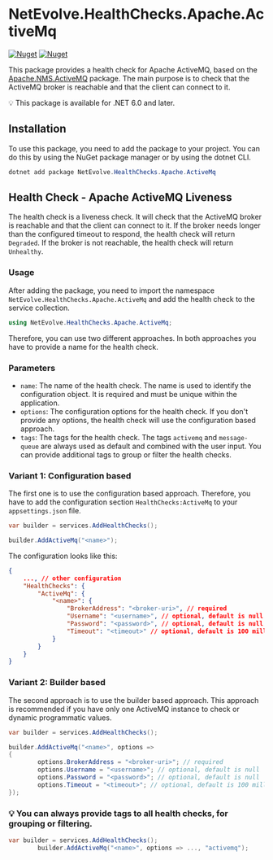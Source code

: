 # NetEvolve.HealthChecks.Apache.ActiveMq

[![Nuget](https://img.shields.io/nuget/v/NetEvolve.HealthChecks.Apache.ActiveMq?logo=nuget)](https://www.nuget.org/packages/NetEvolve.HealthChecks.Apache.ActiveMq/)
[![Nuget](https://img.shields.io/nuget/dt/NetEvolve.HealthChecks.Apache.ActiveMq?logo=nuget)](https://www.nuget.org/packages/NetEvolve.HealthChecks.Apache.ActiveMq/)

This package provides a health check for Apache ActiveMQ, based on the [Apache.NMS.ActiveMQ](https://www.nuget.org/packages/Apache.NMS.ActiveMQ/) package.
The main purpose is to check that the ActiveMQ broker is reachable and that the client can connect to it.

:bulb: This package is available for .NET 6.0 and later.

## Installation
To use this package, you need to add the package to your project. You can do this by using the NuGet package manager or by using the dotnet CLI.
```powershell
dotnet add package NetEvolve.HealthChecks.Apache.ActiveMq
```

## Health Check - Apache ActiveMQ Liveness
The health check is a liveness check. It will check that the ActiveMQ broker is reachable and that the client can connect to it.
If the broker needs longer than the configured timeout to respond, the health check will return `Degraded`.
If the broker is not reachable, the health check will return `Unhealthy`.

### Usage
After adding the package, you need to import the namespace `NetEvolve.HealthChecks.Apache.ActiveMq` and add the health check to the service collection.
```csharp
using NetEvolve.HealthChecks.Apache.ActiveMq;
```
Therefore, you can use two different approaches. In both approaches you have to provide a name for the health check.

### Parameters
- `name`: The name of the health check. The name is used to identify the configuration object. It is required and must be unique within the application.
- `options`: The configuration options for the health check. If you don't provide any options, the health check will use the configuration based approach.
- `tags`: The tags for the health check. The tags `activemq` and `message-queue` are always used as default and combined with the user input. You can provide additional tags to group or filter the health checks.

### Variant 1: Configuration based
The first one is to use the configuration based approach. Therefore, you have to add the configuration section `HealthChecks:ActiveMq` to your `appsettings.json` file.
```csharp
var builder = services.AddHealthChecks();

builder.AddActiveMq("<name>");
```

The configuration looks like this:
```json
{
    ..., // other configuration
    "HealthChecks": {
        "ActiveMq": {
            "<name>": {
                "BrokerAddress": "<broker-uri>", // required
                "Username": "<username>", // optional, default is null
                "Password": "<password>", // optional, default is null
                "Timeout": "<timeout>" // optional, default is 100 milliseconds
            }
        }
    }
}
```

### Variant 2: Builder based
The second approach is to use the builder based approach. This approach is recommended if you have only one ActiveMQ instance to check or dynamic programmatic values.
```csharp
var builder = services.AddHealthChecks();

builder.AddActiveMq("<name>", options =>
{
        options.BrokerAddress = "<broker-uri>"; // required
        options.Username = "<username>"; // optional, default is null
        options.Password = "<password>"; // optional, default is null
        options.Timeout = "<timeout>"; // optional, default is 100 milliseconds
});
```

### :bulb: You can always provide tags to all health checks, for grouping or filtering.

```csharp
var builder = services.AddHealthChecks();
        builder.AddActiveMq("<name>", options => ..., "activemq");
```
